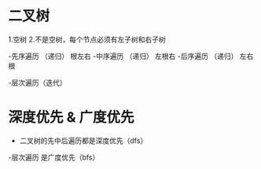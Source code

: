 # 二叉树
1.空树
2.不是空树，每个节点必须有左子树和右子树

-先序遍历 （递归） 根左右
-中序遍历 （递归） 左根右
-后序遍历 （递归） 左右根

-层次遍历（迭代）

# 深度优先 & 广度优先
- 二叉树的先中后遍历都是深度优先（dfs）

-层次遍历 是广度优先（bfs）